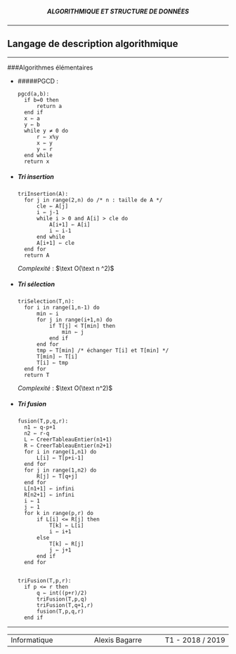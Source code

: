 <h5 style="text-align: center"> ALGORITHMIQUE ET STRUCTURE DE DONNÉES </h5>

------

## **Langage de description algorithmique**

------

###Algorithmes élémentaires

- #####PGCD :

  ```pseudocode
  pgcd(a,b):
  	if b=0 then
  		return a
  	end if
  	x ⇽ a
  	y ⇽ b
  	while y ≠ 0 do
  		r ⇽ x%y
  		x ⇽ y
  		y ⇽ r
  	end while
  	return x
  ```

- ##### Tri insertion

  ```pseudocode
  triInsertion(A):
  	for j in range(2,n) do /* n : taille de A */
  		cle ⇽ A[j]
  		i ⇽ j-1
  		while i > 0 and A[i] > cle do
  			A[i+1] ⇽ A[i]
  			i ⇽ i-1
  		end while
  		A[i+1] ⇽ cle
  	end for
  	return A
  ```

  *Complexité* : $\text O(\text n ^2)$

- ##### Tri sélection

  ```pseudocode
  triSelection(T,n):
  	for i in range(1,n-1) do
  		min ⇽ i
  		for j in range(i+1,n) do
  			if T[j] < T[min] then
  				min ⇽ j
  			end if
  		end for
  		tmp ⇽ T[min] /* échanger T[i] et T[min] */
  		T[min] ⇽ T[i]
  		T[i] ⇽ tmp 
  	end for
  	return T
  ```

  *Complexité* : $\text O(\text n^2)$

- ##### Tri fusion

  ```pseudocode
  fusion(T,p,q,r):
  	n1 ⇽ q-p+1
  	n2 ⇽ r-q
  	L ⇽ CreerTableauEntier(n1+1)
  	R ⇽ CreerTableauEntier(n2+1)
  	for i in range(1,n1) do
  		L[i] ⇽ T[p+i-1]
  	end for
  	for j in range(1,n2) do
  		R[j] ⇽ T[q+j]
  	end for
  	L[n1+1] ⇽ infini
  	R[n2+1] ⇽ infini
  	i ⇽ 1
  	j ⇽ 1
  	for k in range(p,r) do
  		if L[i] <= R[j] then
  			T[k] ⇽ L[i]
  			i ⇽ i+1
  		else
  			T[k] ⇽ R[j]
  			j ⇽ j+1
  		end if
  	end for
  	
  
  triFusion(T,p,r):
  	if p <= r then
  		q ⇽ int((p+r)/2)
  		triFusion(T,p,q)
  		triFusion(T,q+1,r)
  		fusion(T,p,q,r)
  	end if
  ```

------

<table width="90%">
<tr>
<td style="width: 30%; text-align: left; background:transparent; border:0;">Informatique</td>
<td style="width: 30%; text-align: center; background:transparent; border:0;">Alexis Bagarre</td>
<td style="width: 30%; text-align: right; background:transparent; border:0;">T1 - 2018 / 2019</td>
</tr>
</table>